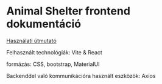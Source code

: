 # Animal Shelter frontend dokumentáció
[Használati útmutató](https://1drv.ms/w/c/f5d198d8a2b3ea38/EXIG_EQfV1NMts5fzctL7jkBZSAKyxpeNHW9hmPXjcOFAw?e=AmKEhM)

Felhasznált technológiák: Vite & React

formázás: CSS, bootstrap, MaterialUI

Backenddel való kommunikációra használt eszközök: Axios
